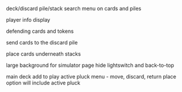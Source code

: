 deck/discard pile/stack search
menu on cards and piles
<!-- shuffle -->
<!-- add all board cards to context -->
player info display
<!-- toggle for extra slots -->
defending cards and tokens
<!-- return cards to the hand -->
send cards to the discard pile
<!-- return cards to deck -->
place cards underneath stacks
<!-- toggle for perspective tool -->
large background for simulator page
hide lightswitch and back-to-top
<!-- play area menu - move, flip, discard, swap, return -->
<!-- stack modal menu - move, discard, swap, return -->
main deck add to play
active pluck menu - move, discard, return
place option will include active pluck
